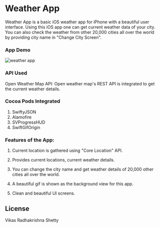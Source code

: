 # Weather App
Weather App is a basic iOS weather app for iPhone with a beautiful user interface. Using this iOS app one can get current weather data of your city. You can also check the weather from other 20,000 cities all over the world by providing city name in "Change City Screen". 

### App Demo 

![weather app](https://user-images.githubusercontent.com/22437872/43170000-0c656d5e-8f58-11e8-82ac-bef982125896.gif)

### API Used

Open Weather Map API: Open weather map's REST API is integrated to get the current weather details. 

### Cocoa Pods Integrated

1) SwiftyJSON
2) Alamofire
3) SVProgressHUD
4) SwiftGifOrigin

### Features of the App:

1) Current location is gathered using "Core Location" API. 

2) Provides current locations, current weather details. 

3) You can change the city name and get weather details of 20,000 other cities all over the world. 

4) A beautiful gif is shown as the background view for this app. 

5) Clean and beautiful UI screens.


## License

Vikas Radhakrishna Shetty
